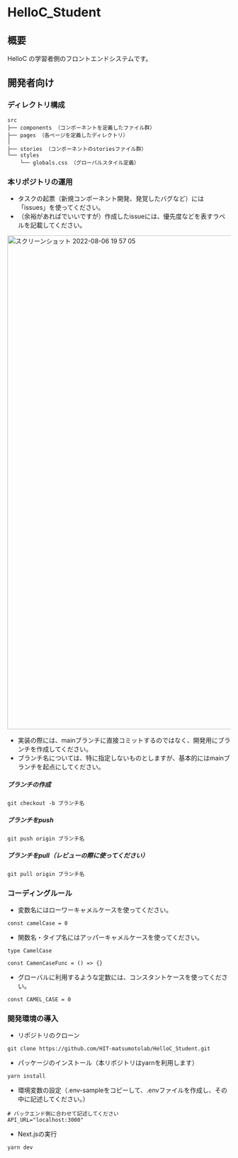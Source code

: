 # HelloC_Student

## 概要

HelloC の学習者側のフロントエンドシステムです。

## 開発者向け

### ディレクトリ構成
```
src
├── components （コンポーネントを定義したファイル群）
├── pages （各ページを定義したディレクトリ）
│   
├── stories （コンポーネントのstoriesファイル群）
└── styles
    └── globals.css （グローバルスタイル定義）
```

### 本リポジトリの運用
- タスクの起票（新規コンポーネント開発、発覚したバグなど）には「issues」を使ってください。
- （余裕があればでいいですが）作成したissueには、優先度などを表すラベルを記載してください。
<img width="1115" alt="スクリーンショット 2022-08-06 19 57 05" src="https://user-images.githubusercontent.com/65604109/183246039-c8475c1c-8dcd-4544-9866-ebe839efcc90.png">

- 実装の際には、mainブランチに直接コミットするのではなく、開発用にブランチを作成してください。
- ブランチ名については、特に指定しないものとしますが、基本的にはmainブランチを起点にしてください。

##### ブランチの作成
```
git checkout -b ブランチ名
```

##### ブランチをpush
```
git push origin ブランチ名
```

##### ブランチをpull（レビューの際に使ってください）
```
git pull origin ブランチ名
```

### コーディングルール

- 変数名にはローワーキャメルケースを使ってください。
```
const camelCase = 0
```
- 関数名・タイプ名にはアッパーキャメルケースを使ってください。
```
type CamelCase

const CamenCaseFunc = () => {}
```
- グローバルに利用するような定数には、コンスタントケースを使ってください。
```
const CAMEL_CASE = 0
```

### 開発環境の導入
- リポジトリのクローン
```
git clone https://github.com/HIT-matsumotolab/HelloC_Student.git
```

- パッケージのインストール（本リポジトリはyarnを利用します）
```
yarn install
```

- 環境変数の設定（.env-sampleをコピーして、.envファイルを作成し、その中に記述してください。）
```
# バックエンド側に合わせて記述してください
API_URL="localhost:3000"
```

- Next.jsの実行
```
yarn dev
```
